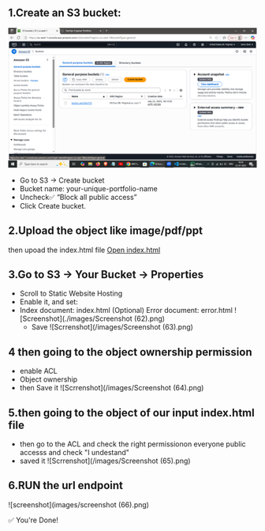 ## 1.Create an S3 bucket:
![Screenshot](./images/create_web.png)

+ Go to S3 → Create bucket
+ Bucket name: your-unique-portfolio-name
+ Uncheck✅ “Block all public access”
+ Click Create bucket.

## 2.Upload the  object like image/pdf/ppt

then upoad the index.html file
[Open index.html](./index.html)

## 3.Go to S3 → Your Bucket → Properties

+ Scroll to Static Website Hosting
+ Enable it, and set:
+ Index document: index.html
(Optional) Error document: error.html
![Screenshot](./images/Screenshot (62).png)
  + Save
![Scrrenshot](/images/Screenshot (63).png)

## 4 then going to the object ownership permission

+ enable ACL
+ Object ownership
+ then Save it
![Scrrenshot](/images/Screenshot (64).png)

## 5.then going to the object of our input index.html file 
+ then go to the ACL and check the right permissionon everyone public accesss and check "I undestand"
+ saved it
![Scrrenshot](/images/Screenshot (65).png)

## 6.RUN the url endpoint
![screenshot](images/screenshot (66).png)

✅ You're Done!
